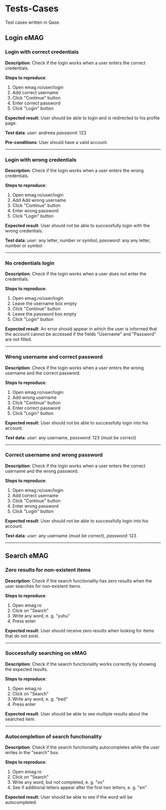 # Tests-Cases
Test cases written in Qase. 

## Login eMAG

### Login with correct credentials

**Description**:
Check if the login works when a user enters the correct credentials.

**Steps to reproduce**:
1. Open emag.ro/user/login
2. Add correct username
3. Click "Continue" button
4. Enter correct password
5. Click "Login" button

**Expected result**:
User should be able to login and is redirected to his profile page.

**Test data**:
_user_: andreea
_password_: 123

**Pre-conditions**: User should have a valid account.

------------------------------------------

### Login with wrong credentials

**Description**:
Check if the login works when a user enters the wrong credentials.

**Steps to reproduce**:
1. Open emag.ro/user/login
2. Add Add wrong username
3. Click "Continue" button
4. Enter wrong password
5. Click "Login" button

**Expected result**:
User should not be able to successfully login with the wrong credentials.

**Test data**:
_user_: any letter, number or symbol,
_password_: any any letter, number or symbol

------------------------------------------

### No credentials login

**Description**:
Check if the login works when a user does not enter the credentials.

**Steps to reproduce**:
1. Open emag.ro/user/login
2. Leave the username box empty
3. Click "Continue" button
4. Leave the password box empty
5. Click "Login" button

**Expected result**:
An error should appear in which the user is informed that the account cannot be accessed if the fields "Username" and "Password" are not filled.

-----------------------------------------

### Wrong username and correct password

**Description**:
Check if the login works when a user enters the wrong username and the correct password.

**Steps to reproduce**:
1. Open emag.ro/user/login
2. Add wrong username
3. Click "Continue" button
4. Enter correct password
5. Click "Login" button

**Expected result**:
User should not be able to successfully login into his account.

**Test data**:
_user_: any username,
_password_: 123 (must be correct)

---------------------------------------

### Correct username and wrong password

**Description**:
Check if the login works when a user enters the correct username and the wrong password.

**Steps to reproduce**:
1. Open emag.ro/user/login
2. Add correct username
3. Click "Continue" button
4. Enter wrong password
5. Click "Login" button

**Expected result**:
User should not be able to successfully login into his account.

**Test data**:
_user_: any username (must be correct),
_password_: 123

---------------------------------------

## Search eMAG

### Zero results for non-existent items

**Description**:
Check if the search functionality has zero results when the user searches for non-existent items.

**Steps to reproduce**:
1. Open emag.ro
2. Click on "Search"
3. Write any word, e. g. "yuhu"
4. Press enter

**Expected result**:
User should receive zero results when looking for items that do not exist.

-----------------------------------------

### Successfully searching on eMAG

**Description**:
Check if the search functionality works correctly by showing the expected results.

**Steps to reproduce**:
1. Open emag.ro
2. Click on "Search"
3. Write any word, e. g. "bed"
4. Press enter

**Expected result**:
User should be able to see multiple results about the searched item.

--------------------------------------------

### Autocompletion of search functionality

**Description**:
Check if the search functionality autocompletes while the user writes in the "search" box.

**Steps to reproduce**:
1. Open emag.ro
2. Click on "Search"
3. Write any word, but not completed, e. g. "ov"
4. See if additional letters appear after the first two letters, e. g. "en"

**Expected result**:
User should be able to see if the word will be autocompleted.
